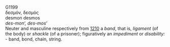 <body>
  <p>G1199<br>  δεσμόν, δεσμός  <br> desmon  desmos  <br><i>des-mon‘,</i> <i>des-mos‘ </i><br>Neuter and masculine respectively from <a href="g1210.htm">1210</a>  a <i>band</i>, that is, <i>ligament</i> (of the body) or <i>shackle</i> (of a prisoner); figuratively an <i>impediment</i> or <i>disability:</i> - band, bond, chain, string.<br></p>
 </body>